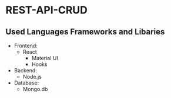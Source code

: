 # REST-API-CRUD
## Used Languages Frameworks and Libaries
- Frontend:
  - React
    - Material UI
    - Hooks
- Backend:
  - Node.js
- Database:
  - Mongo.db

